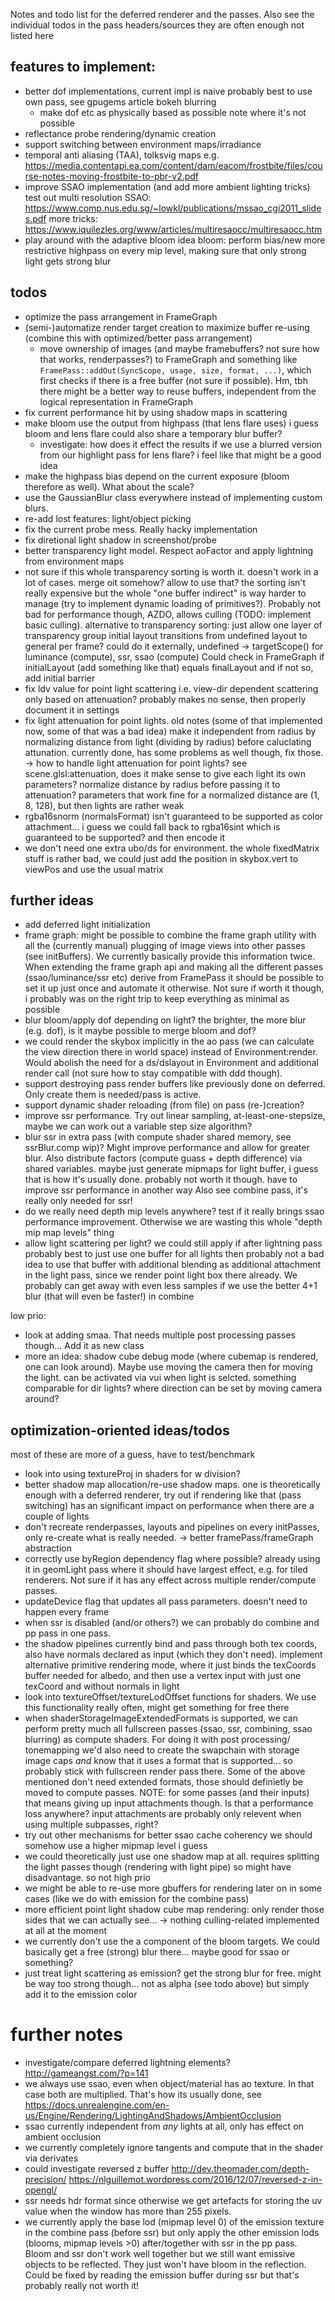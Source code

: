 Notes and todo list for the deferred renderer and the passes.
Also see the individual todos in the pass headers/sources they are often
enough not listed here

## features to implement:

- better dof implementations, current impl is naive
  probably best to use own pass, see gpugems article
  bokeh blurring
    - make dof etc as physically based as possible
      note where it's not possible
- reflectance probe rendering/dynamic creation
- support switching between environment maps/irradiance
- temporal anti aliasing (TAA), tolksvig maps
  e.g. https://media.contentapi.ea.com/content/dam/eacom/frostbite/files/course-notes-moving-frostbite-to-pbr-v2.pdf
- improve SSAO implementation (and add more ambient lighting tricks)
  test out multi resolution SSAO: https://www.comp.nus.edu.sg/~lowkl/publications/mssao_cgi2011_slides.pdf 
  more tricks: https://www.iquilezles.org/www/articles/multiresaocc/multiresaocc.htm
- play around with the adaptive bloom idea
  bloom: perform bias/new more restrictive highpass on every mip level, 
  making sure that only strong light gets strong blur

## todos

- optimize the pass arrangement in FrameGraph
- (semi-)automatize render target creation to maximize buffer re-using
  (combine this with optimized/better pass arrangement)
	- move ownership of images (and maybe framebuffers? not sure how that works,
	  renderpasses?) to FrameGraph and something like
	  `FramePass::addOut(SyncScope, usage, size, format, ...)`, which first
	  checks if there is a free buffer (not sure if possible).
	  Hm, tbh there might be a better way to reuse buffers, independent
	  from the logical representation in FrameGraph
- fix current performance hit by using shadow maps in scattering
- make bloom use the output from highpass (that lens flare uses)
  i guess bloom and lens flare could also share a temporary blur buffer?
  	- investigate: how does it effect the results if we use a
	  blurred version from our highlight pass for lens flare?
	  i feel like that might be a good idea
- make the highpass bias depend on the current exposure
  (bloom therefore as well). What about the scale?
- use the GaussianBlur class everywhere instead of implementing
  custom blurs.
- re-add lost features: light/object picking
- fix the current probe mess. Really hacky implementation
- fix diretional light shadow in screenshot/probe
- better transparency light model. Respect aoFactor and apply
  lightning from environment maps
- not sure if this whole transparency sorting is worth it.
  doesn't work in a lot of cases.
  merge oit somehow? allow to use that?
  the sorting isn't really expensive but the whole "one buffer indirect"
  is way harder to manage (try to implement dynamic loading
  of primitives?). Probably not bad for performance though,
  AZDO, allows culling (TODO: implement basic culling).
  alternative to transparency sorting: just allow one layer of transparency
  group initial layout transitions from undefined layout to general
  per frame? could do it externally, undefined -> targetScope()
  for luminance (compute), ssr, ssao (compute)
  Could check in FrameGraph if initialLayout (add something like that)
  equals finalLayout and if not so, add initial barrier
- fix ldv value for point light scattering
  i.e. view-dir dependent scattering only based on attenuation?
  probably makes no sense, then properly document it in settings
- fix light attenuation for point lights.
  old notes (some of that implemented now, some of that was a bad idea)
  make it independent from radius by normalizing distance from light
  (dividing by radius) before caluclating attunation.
  currently done, has some problems as well though, fix those.
    -> how to handle light attenuation for point lights?
     see scene.glsl:attenuation, does it make sense to give each light
     its own parameters? normalize distance by radius before passing
     it to attenuation? parameters that work fine for a normalized
     distance are (1, 8, 128), but then lights are rather weak
- rgba16snorm (normalsFormat) isn't guaranteed to be supported
  as color attachment... i guess we could fall back to rgba16sint
  which is guaranteed to be supported? and then encode it
- we don't need one extra ubo/ds for environment.
  the whole fixedMatrix stuff is rather bad, we could just add
  the position in skybox.vert to viewPos and use the usual matrix

## further ideas

- add deferred light initialization
- frame graph: might be possible to combine the frame graph utility
  with all the (currently manual) plugging of image views into
  other passes (see initBuffers). We currently basically provide
  this information twice. When extending the frame graph api and making
  all the different passes (ssao/luminance/ssr etc) derive from
  FramePass it should be possible to set it up just once and automate
  it otherwise. Not sure if worth it though, i probably was on the
  right trip to keep everything as minimal as possible
- blur bloom/apply dof depending on light? the brighter,
  the more blur (e.g. dof), is it maybe possible to merge bloom and dof?
- we could render the skybox implicitly in the ao pass (we
  can calculate the view direction there in world space) instead of
  Environment:render. Would abolish the need for a ds/dslayout in
  Environment and additional render call (not sure how to stay
  compatible with ddd though).
- support destroying pass render buffers like previously
  done on deferred. Only create them is needed/pass is active.
- support dynamic shader reloading (from file) on pass (re-)creation?
- improve ssr performance. Try out linear sampling, at-least-one-stepsize,
  maybe we can work out a variable step size algorithm?
- blur ssr in extra pass (with compute shader shared memory,
  see ssrBlur.comp wip)? Might improve performance
  and allow for greater blur. Also distribute factors (compute guass +
  depth difference) via shared variables.
  maybe just generate mipmaps for light buffer, i guess that is how
  it's usually done.
  probably not worth it though. have to improve ssr performance in another way
  Also see combine pass, it's really only needed for ssr!
- do we really need depth mip levels anywhere? test if it really
  brings ssao performance improvement. Otherwise we are wasting this
  whole "depth mip map levels" thing
- allow light scattering per light?
  we could still apply if after lightning pass
  probably best to just use one buffer for all lights then
  probably not a bad idea to use that buffer with additional blending
  as additional attachment in the light pass, since we render
  point light box there already.
  We probably can get away with even less samples if we use the better
  4+1 blur (that will even be faster!) in combine

low prio:

- look at adding smaa. That needs multiple post processing
  passes though... Add it as new class
- more an idea:
  shadow cube debug mode (where cubemap is rendered, one can
  look around). Maybe use moving the camera then for moving the light.
  can be activated via vui when light is selcted.
  something comparable for dir lights? where direction can be set by
  moving camera around?

## optimization-oriented ideas/todos

most of these are more of a guess, have to test/benchmark

- look into using textureProj in shaders for w division?
- better shadow map allocation/re-use shadow maps.
  one is theoretically enough with a deferred renderer, try out
  if rendering like that (pass switching) has an significant impact on
  performance when there are a couple of lights
- don't recreate renderpasses, layouts and pipelines on
  every initPasses, only re-create what is really needed.
  -> better framePass/frameGraph abstraction
- correctly use byRegion dependency flag where possible?
  already using it in geomLight pass where it should have largest
  effect, e.g. for tiled renderers. Not sure if it has any effect
  across multiple render/compute passes.
- updateDevice flag that updates all pass parameters.
  doesn't need to happen every frame
- when ssr is disabled (and/or others?) we can probably do
  combine and pp pass in one pass.
- the shadow pipelines currently bind and pass through
  both tex coords, also have normals declared as input (which they don't
  need). implement alternative primitive rendering mode, where it
  just binds the texCoords buffer needed for albedo, and then use
  a vertex input with just one texCoord and without normals in light
- look into textureOffset/textureLodOffset functions for
  shaders. We use this functionality really often, might get
  something for free there
- when shaderStorageImageExtendedFormats is supported,
  we can perform pretty much all fullscreen passes (ssao, ssr, combining,
  ssao blurring) as compute shaders. For doing it with post processing/
  tonemapping we'd also need to create the swapchain with storage image
  caps *and* know that it uses a format that is supported... so probably
  stick with fullscreen render pass there.
  Some of the above mentioned don't need extended formats, those should
  definietly be moved to compute passes.
  NOTE: for some passes (and their inputs) that means giving up
  input attachments though. Is that a performance loss anywhere?
  input attachments are probably only relevent when using multiple
  subpasses, right?
- try out other mechanisms for better ssao cache coherency
  we should somehow use a higher mipmap level i guess
- we could theoretically just use one shadow map at all.
  requires splitting the light passes though (rendering with light pipe)
  so might have disadvantage. so not high prio
- we might be able to re-use more gbuffers for rendering later on
  in some cases (like we do with emission for the combine pass)
- more efficient point light shadow cube map
  rendering: only render those sides that we can actually see...
  -> nothing culling-related implemented at all at the moment
- we currently don't use the a component of the
  bloom targets. We could basically get a free (strong) blur there...
  maybe good for ssao or something?
- just treat light scattering as emission? get the strong blur for free.
  might be way too strong though... not as alpha (see todo above) but simply
  add it to the emission color

# further notes

- investigate/compare deferred lightning elements?
  http://gameangst.com/?p=141
- we always use ssao, even when object/material has ao texture.
  In that case both are multiplied. That's how its usually done, see
  https://docs.unrealengine.com/en-us/Engine/Rendering/LightingAndShadows/AmbientOcclusion
- ssao currently independent from *any* lights at all, only has effect
  on ambient occlusion
- we currently completely ignore tangents and compute that
  in the shader via derivates
- could investigate reversed z buffer
  http://dev.theomader.com/depth-precision/
  https://nlguillemot.wordpress.com/2016/12/07/reversed-z-in-opengl/
- ssr needs hdr format since otherwise we get artefacts for storing
  the uv value when the window has more than 255 pixels.
- we currently apply the base lod (mipmap level 0) of the emission
  texture in the combine pass (before ssr) but only apply the other
  emission lods (blooms, mipmap levels >0) after/together with ssr
  in the pp pass. Bloom and ssr don't work well together but we still
  want emissive objects to be reflected. They just won't have bloom
  in the reflection. Could be fixed by reading the emission buffer
  during ssr but that's probably really not worth it!

